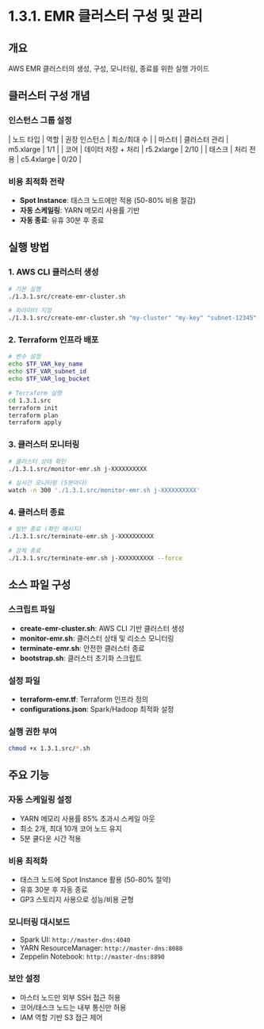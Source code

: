# 1.3.1. EMR 클러스터 구성 및 관리

## 개요
AWS EMR 클러스터의 생성, 구성, 모니터링, 종료를 위한 실행 가이드

## 클러스터 구성 개념

### 인스턴스 그룹 설정
| 노드 타입 | 역할 | 권장 인스턴스 | 최소/최대 수 |
| 마스터 | 클러스터 관리 | m5.xlarge | 1/1 |
| 코어 | 데이터 저장 + 처리 | r5.2xlarge | 2/10 |
| 태스크 | 처리 전용 | c5.4xlarge | 0/20 |

### 비용 최적화 전략
* **Spot Instance**: 태스크 노드에만 적용 (50-80% 비용 절감)
* **자동 스케일링**: YARN 메모리 사용률 기반
* **자동 종료**: 유휴 30분 후 종료

## 실행 방법

### 1. AWS CLI 클러스터 생성
```bash
# 기본 실행
./1.3.1.src/create-emr-cluster.sh

# 파라미터 지정
./1.3.1.src/create-emr-cluster.sh "my-cluster" "my-key" "subnet-12345" "$(cat ~/BUCKET_NAME)"
```

### 2. Terraform 인프라 배포
```bash
# 변수 설정
echo $TF_VAR_key_name
echo $TF_VAR_subnet_id
echo $TF_VAR_log_bucket

# Terraform 실행
cd 1.3.1.src
terraform init
terraform plan
terraform apply
```

### 3. 클러스터 모니터링
```bash
# 클러스터 상태 확인
./1.3.1.src/monitor-emr.sh j-XXXXXXXXXX

# 실시간 모니터링 (5분마다)
watch -n 300 './1.3.1.src/monitor-emr.sh j-XXXXXXXXXX'
```

### 4. 클러스터 종료
```bash
# 일반 종료 (확인 메시지)
./1.3.1.src/terminate-emr.sh j-XXXXXXXXXX

# 강제 종료
./1.3.1.src/terminate-emr.sh j-XXXXXXXXXX --force
```

## 소스 파일 구성

### 스크립트 파일
* **create-emr-cluster.sh**: AWS CLI 기반 클러스터 생성
* **monitor-emr.sh**: 클러스터 상태 및 리소스 모니터링 
* **terminate-emr.sh**: 안전한 클러스터 종료
* **bootstrap.sh**: 클러스터 초기화 스크립트

### 설정 파일
* **terraform-emr.tf**: Terraform 인프라 정의
* **configurations.json**: Spark/Hadoop 최적화 설정

### 실행 권한 부여
```bash
chmod +x 1.3.1.src/*.sh
```

## 주요 기능

### 자동 스케일링 설정
* YARN 메모리 사용률 85% 초과시 스케일 아웃
* 최소 2개, 최대 10개 코어 노드 유지
* 5분 쿨다운 시간 적용

### 비용 최적화
* 태스크 노드에 Spot Instance 활용 (50-80% 절약)
* 유휴 30분 후 자동 종료
* GP3 스토리지 사용으로 성능/비용 균형

### 모니터링 대시보드
* Spark UI: `http://master-dns:4040`
* YARN ResourceManager: `http://master-dns:8088`
* Zeppelin Notebook: `http://master-dns:8890`

### 보안 설정
* 마스터 노드만 외부 SSH 접근 허용
* 코어/태스크 노드는 내부 통신만 허용
* IAM 역할 기반 S3 접근 제어
